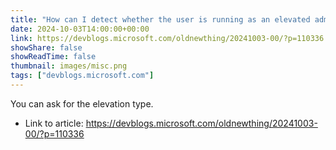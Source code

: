 ```yaml
---
title: "How can I detect whether the user is running as an elevated administrator (as opposed to a natural administrator)?"
date: 2024-10-03T14:00:00+00:00
link: https://devblogs.microsoft.com/oldnewthing/20241003-00/?p=110336
showShare: false
showReadTime: false
thumbnail: images/misc.png
tags: ["devblogs.microsoft.com"]
---
```

You can ask for the elevation type.

- Link to article: https://devblogs.microsoft.com/oldnewthing/20241003-00/?p=110336